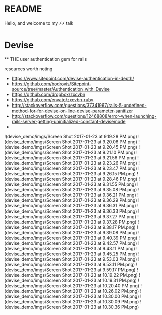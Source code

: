 # README

Hello, and welcome to my ⚡️⚡️ talk

# Devise
** THE user authentication gem for rails

resources worth noting
* https://www.sitepoint.com/devise-authentication-in-depth/
* https://github.com/bodrovis/Sitepoint-source/tree/master/Authentication_with_Devise
* https://github.com/dropbox/zxcvbn
* https://github.com/envato/zxcvbn-ruby
* http://stackoverflow.com/questions/37341967/rails-5-undefined-method-for-for-devise-on-line-devise-parameter-sanitizer
* http://stackoverflow.com/questions/12468808/error-when-launching-rails-server-getting-uninitialized-constant-devisemode
*

!(devise_demo/imgs/Screen Shot 2017-01-23 at 9.19.28 PM.png)
!(devise_demo/imgs/Screen Shot 2017-01-23 at 9.20.06 PM.png)
!(devise_demo/imgs/Screen Shot 2017-01-23 at 9.20.45 PM.png)
!(devise_demo/imgs/Screen Shot 2017-01-23 at 9.21.10 PM.png)
!(devise_demo/imgs/Screen Shot 2017-01-23 at 9.21.56 PM.png)
!(devise_demo/imgs/Screen Shot 2017-01-23 at 9.23.26 PM.png)
!(devise_demo/imgs/Screen Shot 2017-01-23 at 9.23.47 PM.png)
!(devise_demo/imgs/Screen Shot 2017-01-23 at 9.26.15 PM.png)
!(devise_demo/imgs/Screen Shot 2017-01-23 at 9.28.46 PM.png)
!(devise_demo/imgs/Screen Shot 2017-01-23 at 9.31.55 PM.png)
!(devise_demo/imgs/Screen Shot 2017-01-23 at 9.35.08 PM.png)
!(devise_demo/imgs/Screen Shot 2017-01-23 at 9.36.21 PM.png)
!(devise_demo/imgs/Screen Shot 2017-01-23 at 9.36.29 PM.png)
!(devise_demo/imgs/Screen Shot 2017-01-23 at 9.36.31 PM.png)
!(devise_demo/imgs/Screen Shot 2017-01-23 at 9.36.33 PM.png)
!(devise_demo/imgs/Screen Shot 2017-01-23 at 9.37.27 PM.png)
!(devise_demo/imgs/Screen Shot 2017-01-23 at 9.37.28 PM.png)
!(devise_demo/imgs/Screen Shot 2017-01-23 at 9.38.17 PM.png)
!(devise_demo/imgs/Screen Shot 2017-01-23 at 9.39.08 PM.png)
!(devise_demo/imgs/Screen Shot 2017-01-23 at 9.40.39 PM.png)
!(devise_demo/imgs/Screen Shot 2017-01-23 at 9.42.57 PM.png)
!(devise_demo/imgs/Screen Shot 2017-01-23 at 9.43.11 PM.png)
!(devise_demo/imgs/Screen Shot 2017-01-23 at 9.45.25 PM.png)
!(devise_demo/imgs/Screen Shot 2017-01-23 at 9.53.03 PM.png)
!(devise_demo/imgs/Screen Shot 2017-01-23 at 9.53.11 PM.png)
!(devise_demo/imgs/Screen Shot 2017-01-23 at 9.59.17 PM.png)
!(devise_demo/imgs/Screen Shot 2017-01-23 at 10.19.22 PM.png)
!(devise_demo/imgs/Screen Shot 2017-01-23 at 10.19.31 PM.png)
!(devise_demo/imgs/Screen Shot 2017-01-23 at 10.20.40 PM.png)
!(devise_demo/imgs/Screen Shot 2017-01-23 at 10.26.02 PM.png)
!(devise_demo/imgs/Screen Shot 2017-01-23 at 10.30.00 PM.png)
!(devise_demo/imgs/Screen Shot 2017-01-23 at 10.30.09 PM.png)
!(devise_demo/imgs/Screen Shot 2017-01-23 at 10.30.36 PM.png)